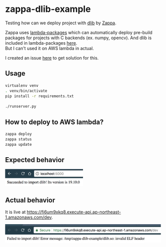 # zappa-dlib-example


Testing how can we deploy project with [dlib](https://github.com/davisking/dlib)
by [Zappa](https://github.com/Miserlou/Zappa).

Zappa uses [lambda-packages](https://github.com/Miserlou/lambda-packages)
which can automatically deploy pre-build packages for projects with C backends (ex. numpy, opencv).
And dlib is included in lambda-packages [here](https://github.com/Miserlou/lambda-packages/tree/master/lambda_packages/dlib).  
But I can't used it on AWS lambda in actual.  

I created an issue [here](https://github.com/Miserlou/Zappa/issues/1477) to get solution for this.


## Usage

```bash
virtualenv venv
. venv/bin/activate
pip install -r requirements.txt

./runserver.py
```


## How to deploy to AWS lambda?

```bash
zappa deploy
zappa status
zappa update
```


## Expected behavior

<img src=".readme/expected.jpg" width="50%" />


## Actual behavior

It is live at https://fi6um9xkq8.execute-api.ap-northeast-1.amazonaws.com/dev.

![](.readme/actual.jpg)
